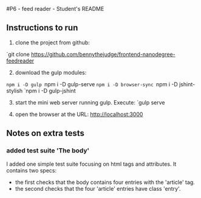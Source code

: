 #P6 - feed reader - Student's README
## Instructions to run
1. clone the project from github:

`git clone https://github.com/bennythejudge/frontend-nanodegree-feedreader

2. download the gulp modules:

`npm i -D gulp
`npm i -D gulp-serve
`npm i -D browser-sync
`npm i -D jshint-stylish
`npm i -D gulp-jshint

3. start the mini web server running gulp. Execute:
`gulp serve

4. open the browser at the URL:
[http://localhost:3000](http://localhost:3000)

## Notes on extra tests
 ### added test suite 'The body'
I added one simple test suite focusing on html tags and attributes.
It contains two specs: 
- the first checks that the body contains four entries with the 'article' tag.
- the second checks that the four 'article' entries have class 'entry'.

